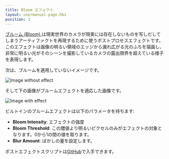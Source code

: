```yaml
---
title: Bloom エフェクト
layout: usermanual-page.hbs
position: 1
---
```


[ブルーム (Bloom) ][1]は現実世界のカメラが現実には存在しないものを写しだしてしまうアーティファクトを再現するために使うポストプロセスエフェクトです。このエフェクトは画像の明るい領域のエッジから漏れ広がる光のふちを描画し、非常に明るい光がそのシーンを撮影しているカメラの露出限界を超えている様子を表現します。

次は、ブルームを適用していないイメージです。

![Image without effect][2]

そして下の画像がブルームエフェクトを適応した画像です。

![Image with effect][3]

ビルトインのブルームエフェクトは以下のパラメータを持ちます:

* **Bloom Intensity**: エフェクトの強度
* **Bloom Threshold**: この閾値より明るいピクセルのみがエフェクトの対象となります。0から1の間の値を取ります。
* **Blur Amount**: ぼかしの量を設定します。

ポストエフェクトスクリプトは[GitHub][4]で入手できます。

[1]: https://en.wikipedia.org/wiki/Bloom_(shader_effect)
[2]: /images/platform/posteffects/without_effects.png
[3]: /images/platform/posteffects/with_bloom.png
[4]: https://github.com/playcanvas/engine/blob/main/scripts/posteffects/posteffect-bloom.js

